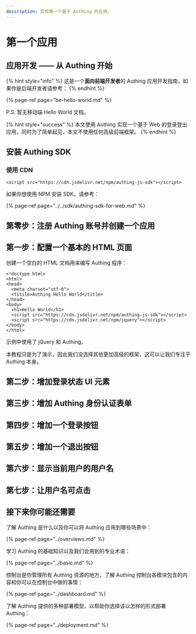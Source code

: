 ```yaml
---
description: 实现第一个基于 Authing 的应用。
---
```


# 第一个应用

## 应用开发 —— 从 Authing 开始

{% hint style="info" %}
这是一个**面向前端开发者**的 Authing 应用开发指南，如果你是后端开发者请参考：
{% endhint %}

{% page-ref page="be-hello-world.md" %}

P.S. 暂无移动端 Hello World 文档。 

{% hint style="success" %}
本文使用 Authing 实现一个基于 Web 的登录登出应用，同时为了简单起见，本文不使用任何高级前端框架。
{% endhint %}

## 安装 Authing SDK

### 使用 CDN

```markup
<script src="https://cdn.jsdelivr.net/npm/authing-js-sdk"></script>
```

如果你想使用 NPM 安装 SDK，请参考：

{% page-ref page="../../sdk/authing-sdk-for-web.md" %}

## 第零步：注册 Authing 账号并创建一个应用

## 第一步：配置一个基本的 HTML 页面

创建一个空白的 HTML 文档用来编写 Authing 程序：

```markup
<!doctype html>
<html>
<head>
  <meta charset="utf-8">
  <titile>Authing Hello World</title>
</head>
<body>
  <h1>Hello World</h1>
  <script src="https://cdn.jsdelivr.net/npm/authing-js-sdk"></script>
  <script src="https://cdn.jsdelivr.net/npm/jquery"></script>
</body>
</html>
```

示例中使用了 jQuery 和 Authing。

本教程只是为了演示，因此我们没选择其他更加高级的框架，这可以让我们专注于 Authing 本身。

## 第二步：增加登录状态 UI 元素



## 第三步：增加 Authing 身份认证表单



## 第四步：增加一个登录按钮



## 第五步：增加一个退出按钮



## 第六步：显示当前用户的用户名



## 第七步：让用户名可点击



## 接下来你可能还需要

了解 Authing 是什么以及你可以将 Authing 应用到哪些场景中：

{% page-ref page="../overviews.md" %}

 学习 Authing 的基础知识以及我们会用到的专业术语：

{% page-ref page="../basic.md" %}

控制台是你管理所有 Authing 资源的地方，了解 Authing 控制台各模块包含的内容和你可以在控制台中做的事情：

{% page-ref page="../dashboard.md" %}

了解 Authing 提供的多种部署模型，以帮助你选择该以怎样的形式部署 Authing：

{% page-ref page="../deployment.md" %}

